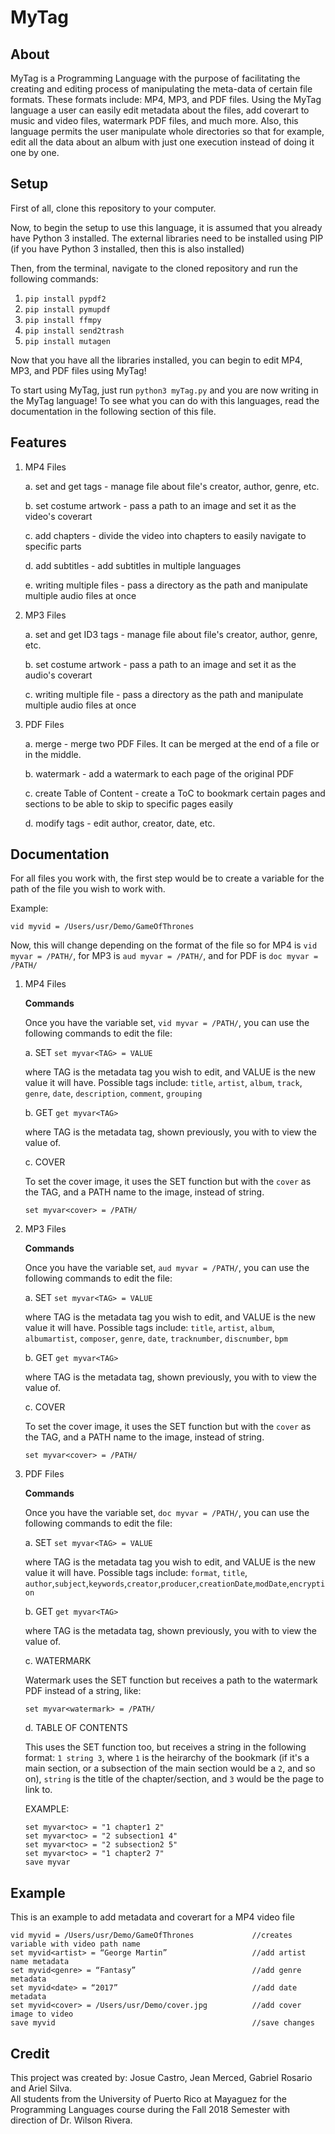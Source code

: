 # MyTag
**About**
---
MyTag is a Programming Language with the purpose of facilitating the creating and editing process of manipulating 
the meta-data of certain file formats.  These formats include: MP4, MP3, and PDF files.  Using the MyTag language a user can easily
edit metadata about the files, add coverart to music and video files, watermark PDF files, and much more.  Also, this language
permits the user manipulate whole directories so that for example, edit all the data about an album with just one execution instead 
of doing it one by one.

**Setup**
---
First of all, clone this repository to your computer.

Now, to begin the setup to use this language, it is assumed that you already have Python 3 installed.  The external libraries need to be installed using PIP (if you have Python 3 installed, then this is also installed)

Then, from the terminal, navigate to the cloned repository and run the following commands:
1. ```pip install pypdf2```
2. ```pip install pymupdf```
3. ```pip install ffmpy```
4. ```pip install send2trash```
5. ```pip install mutagen```

Now that you have all the libraries installed, you can begin to edit MP4, MP3, and PDF files using MyTag!

To start using MyTag, just run ```python3 myTag.py``` and you are now writing in the MyTag language!
To see what you can do with this languages, read the documentation in the following section of this file.

**Features**
---
1. MP4 Files

    a. set and get tags - manage file about file's creator, author, genre, etc.

    b. set costume artwork - pass a path to an image and set it as the video's coverart

    c. add chapters - divide the video into chapters to easily navigate to specific parts

    d. add subtitles - add subtitles in multiple languages

    e. writing multiple files - pass a directory as the path and manipulate multiple audio files at once

2. MP3 Files

    a. set and get ID3 tags - manage file about file's creator, author, genre, etc.

    b. set costume artwork - pass a path to an image and set it as the audio's coverart

    c. writing multiple file - pass a directory as the path and manipulate multiple audio files at once

3. PDF Files

    a. merge - merge two PDF Files.  It can be merged at the end of a file or in the middle.

    b. watermark - add a watermark to each page of the original PDF
    
    c. create Table of Content - create a ToC to bookmark certain pages and sections to be able to skip to specific pages easily

    d. modify tags - edit author, creator, date, etc.

**Documentation**
---

For all files you work with, the first step would be to create a variable for the path of the file you wish to work with.

Example: 

```vid myvid = /Users/usr/Demo/GameOfThrones```

Now, this will change depending on the format of the file so for MP4 is ```vid myvar = /PATH/```, for MP3 is ```aud myvar = /PATH/```, and for 
PDF is ```doc myvar = /PATH/```
1. MP4 Files

    **Commands**
    
    Once you have the variable set, ```vid myvar = /PATH/```, you can use the following commands to edit the file:
    
    a. SET
    ```set myvar<TAG> = VALUE```
    
    where TAG is the metadata tag you wish to edit, and VALUE is the new value it will have.  Possible tags include:
    ```title```, ```artist```, ```album```, ```track```, ```genre```, ```date```, ```description```, ```comment```, ```grouping```
    
    b. GET
    ```get myvar<TAG>```
    
    where TAG is the metadata tag, shown previously, you with to view the value of.
    
    c. COVER
    
    To set the cover image, it uses the SET function but with the ```cover``` as the TAG, and a PATH name to the image, instead of string.
    
    ```set myvar<cover> = /PATH/```

2. MP3 Files

    **Commands**
    
    Once you have the variable set, ```aud myvar = /PATH/```, you can use the following commands to edit the file:
    
    a. SET
    ```set myvar<TAG> = VALUE```
    
    where TAG is the metadata tag you wish to edit, and VALUE is the new value it will have.  Possible tags include: 
    ```title```, ```artist```, ```album```, ```albumartist```, ```composer```, ```genre```, ```date```, ```tracknumber```, ```discnumber```, ```bpm```
    
    b. GET
    ```get myvar<TAG>```
    
    where TAG is the metadata tag, shown previously, you with to view the value of.
    
     c. COVER
    
    To set the cover image, it uses the SET function but with the ```cover``` as the TAG, and a PATH name to the image, instead of string.
    
    ```set myvar<cover> = /PATH/```

3. PDF Files

    **Commands**
    
    Once you have the variable set, ```doc myvar = /PATH/```, you can use the following commands to edit the file:
    
    a. SET
    ```set myvar<TAG> = VALUE```
    
    where TAG is the metadata tag you wish to edit, and VALUE is the new value it will have.  Possible tags include: 
    ```format```, ```title```, ```author```,```subject```,```keywords```,```creator```,```producer```,```creationDate```,```modDate```,```encryption```
    
    b. GET
    ```get myvar<TAG>```
    
    where TAG is the metadata tag, shown previously, you with to view the value of.
    
    c. WATERMARK
    
    Watermark uses the SET function but receives a path to the watermark PDF instead of a string, like:
    
    ```set myvar<watermark> = /PATH/```
    
    d. TABLE OF CONTENTS
    
    This uses the SET function too, but receives a string in the following format: ```1 string 3```, where ```1``` is the heirarchy of the bookmark
    (if it's a main section, or a subsection of the main section would be a ```2```, and so on), ```string``` is the title of the chapter/section,
    and ```3``` would be the page to link to.
    
    EXAMPLE:
    
    ```
    set myvar<toc> = "1 chapter1 2"
    set myvar<toc> = "2 subsection1 4"
    set myvar<toc> = "2 subsection2 5"
    set myvar<toc> = "1 chapter2 7"
    save myvar
    ```
    
**Example**
---
This is an example to add metadata and coverart for a MP4 video file

```
vid myvid = /Users/usr/Demo/GameOfThrones             //creates variable with video path name
set myvid<artist> = “George Martin”                   //add artist name metadata
set myvid<genre> = “Fantasy”                          //add genre metadata
set myvid<date> = “2017”                              //add date metadata
set myvid<cover> = /Users/usr/Demo/cover.jpg          //add cover image to video
save myvid                                            //save changes
```


**Credit**
---
This project was created by: Josue Castro, Jean Merced, Gabriel Rosario and Ariel Silva.  
All students from the University of Puerto Rico at Mayaguez for the Programming Languages course 
during the Fall 2018 Semester with direction of Dr. Wilson Rivera.

